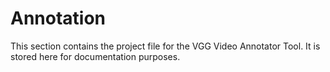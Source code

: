 # Annotation

This section contains the project file for the VGG Video Annotator Tool. It is stored here for documentation purposes.